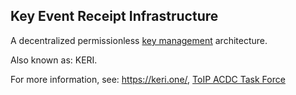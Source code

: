 ## Key Event Receipt Infrastructure

<p class="c8"><span>A decentralized permissionless </span><span class="c2"><a class="c3" href="#h.q0w3jq78va39">key management</a></span><span class="c0">&nbsp;architecture.</span></p><p class="c8"><span class="c0">Also known as: KERI.</span></p><p class="c8"><span>For more information, see: </span><span class="c2"><a class="c3" href="https://www.google.com/url?q=https://keri.one/&amp;sa=D&amp;source=editors&amp;ust=1706779842730572&amp;usg=AOvVaw340JSzDWxSQF-JNm7K4zRw">https://keri.one/</a></span><span>, </span><span class="c2"><a class="c3" href="https://www.google.com/url?q=https://wiki.trustoverip.org/display/HOME/ACDC%2B%2528Authentic%2BChained%2BData%2BContainer%2529%2BTask%2BForce&amp;sa=D&amp;source=editors&amp;ust=1706779842730915&amp;usg=AOvVaw0RLGnebwaDFPVAt5QQvAl3">ToIP ACDC Task Force</a></span></p>

